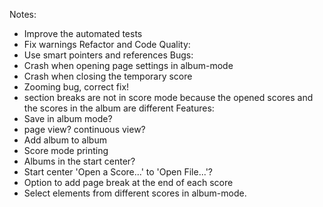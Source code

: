 Notes:
 - Improve the automated tests
 - Fix warnings
 Refactor and Code Quality:
 - Use smart pointers and references
 Bugs:
 - Crash when opening page settings in album-mode
 - Crash when closing the temporary score
 - Zooming bug, correct fix!
 - section breaks are not in score mode because the opened scores and the scores in the album are different
 Features:
 - Save in album mode?
 - page view? continuous view?
 - Add album to album
 - Score mode printing
 - Albums in the start center?
 - Start center 'Open a Score...' to 'Open File...'?
 - Option to add page break at the end of each score
 - Select elements from different scores in album-mode.
